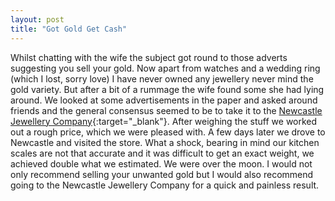 ```yaml
---
layout: post
title: "Got Gold Get Cash"
---
```


Whilst chatting with the wife the subject got round to those adverts suggesting you sell your gold. Now apart from watches and a wedding ring (which I 
lost, sorry love) I have never owned any jewellery never mind the gold variety. But after a bit of a rummage the wife found some she had lying around. 
We looked at some advertisements in the paper and asked around friends and the general consensus seemed to be to take it to the 
[Newcastle Jewellery Company](http://www.newcastlediamondcompany.co.uk/){:target="_blank"}.  After weighing the stuff we worked out a rough price, 
which we were pleased with. A few days later we drove to Newcastle and visited the store. What a shock, bearing in mind our kitchen scales are not that 
accurate and it was difficult to get an exact weight, we achieved double what we estimated. We were over the moon. I would not only recommend selling 
your unwanted gold but I would also recommend going to the Newcastle Jewellery Company for a quick and painless result.